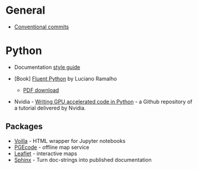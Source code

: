 # General
- [Conventional commits](https://www.conventionalcommits.org/en/v1.0.0/)

# Python
- Documentation [style guide](https://gist.github.com/nipunsadvilkar/fec9d2a40f9c83ea7fd97be59261c400)

- [Book] [Fluent Python](https://www.oreilly.com/library/view/fluent-python-2nd/9781492056348/) by Luciano Ramalho
    - [PDF download](https://elmoukrie.com/wp-content/uploads/2022/05/luciano-ramalho-fluent-python_-clear-concise-and-effective-programming-oreilly-media-2022.pdf)

- Nvidia - [Writing GPU accelerated code in Python](https://github.com/jacobtomlinson/gpu-python-tutorial) - a Github repository of a tutorial delivered by Nvidia.

## Packages
- [Voilla](https://voila.readthedocs.io/en/stable/using.html) - HTML wrapper for Jupyter notebooks
- [PGEcode](https://pgeocode.readthedocs.io/en/latest/index.html) - offline map service
- [Leaflet](https://leafletjs.com/) - interactive maps
- [Sphinx](https://www.sphinx-doc.org/en/master/) - Turn doc-strings into published documentation